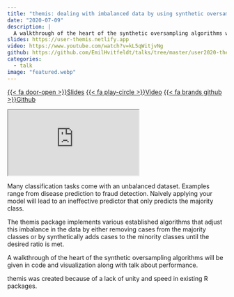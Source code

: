 ```yaml
---
title: "themis: dealing with imbalanced data by using synthetic oversampling"
date: "2020-07-09"
description: |
  A walkthrough of the heart of the synthetic oversampling algorithms will be given in code and visualization along with talk about performance.
slides: https://user-themis.netlify.app
video: https://www.youtube.com/watch?v=kL5qWitjvNg
github: https://github.com/EmilHvitfeldt/talks/tree/master/user2020-themis
categories:
  - talk
image: "featured.webp"
---
```






<a href="https://user-themis.netlify.app" class="listing-slides btn-links">{{< fa door-open >}}Slides<a>
<a href="https://www.youtube.com/watch?v=kL5qWitjvNg" class="listing-video btn-links">{{< fa play-circle >}}Video<a>
<a href="https://github.com/EmilHvitfeldt/talks/tree/master/user2020-themis" class="listing-github btn-links">{{< fa brands github >}}Github<a>
      
<iframe class="slide-deck" src="https://user-themis.netlify.app"></iframe>

Many classification tasks come with an unbalanced dataset. Examples range from disease prediction to fraud detection. Naively applying your model will lead to an ineffective predictor that only predicts the majority class.

The themis package implements various established algorithms that adjust this imbalance in the data by either removing cases from the majority classes or by synthetically adds cases to the minority classes until the desired ratio is met.

A walkthrough of the heart of the synthetic oversampling algorithms will be given in code and visualization along with talk about performance.

themis was created because of a lack of unity and speed in existing R packages.
